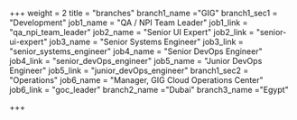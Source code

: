 +++
weight = 2
title = "branches"
branch1_name ="GIG"
branch1_sec1 = "Development"
job1_name = "QA / NPI Team Leader"
job1_link = "qa_npi_team_leader"
job2_name = "Senior UI Expert"
job2_link = "senior-ui-expert"
job3_name = "Senior Systems Engineer"
job3_link = "senior_systems_engineer"
job4_name = "Senior DevOps Engineer"
job4_link = "senior_devOps_engineer"
job5_name = "Junior DevOps Engineer"
job5_link = "junior_devOps_engineer"
branch1_sec2 = "Operations"
job6_name = "Manager, GIG Cloud Operations Center"
job6_link = "goc_leader"
branch2_name ="Dubai"
branch3_name ="Egypt"

+++
